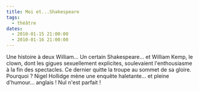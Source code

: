 ```yaml
---
title: Moi et...Shakespeare
tags: 
  - théâtre
dates:
  - 2010-01-15 21:00:00
  - 2010-01-16 21:00:00
---
```


Une histoire à deux William... Un certain Shakespeare... et William Kemp, le clown, dont les gigues sexuellement explicites, soulevaient l'enthousiasme à la fin des spectacles. Ce dernier quitte la troupe au sommet de sa gloire. Pourquoi ? Nigel Hollidge mène une enquête haletante... et pleine d'humour... anglais ! Nul n'est parfait !

